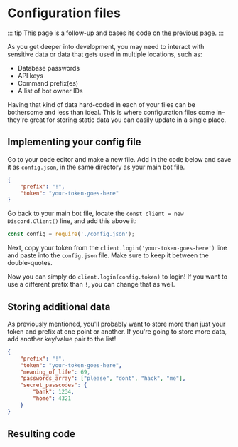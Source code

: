 # Configuration files

::: tip
This page is a follow-up and bases its code on [the previous page](/creating-your-bot/).
:::

As you get deeper into development, you may need to interact with sensitive data or data that gets used in multiple locations, such as:

* Database passwords
* API keys
* Command prefix(es)
* A list of bot owner IDs

Having that kind of data hard-coded in each of your files can be bothersome and less than ideal. This is where configuration files come in–they're great for storing static data you can easily update in a single place.

## Implementing your config file

Go to your code editor and make a new file. Add in the code below and save it as `config.json`, in the same directory as your main bot file.

```json
{
	"prefix": "!",
	"token": "your-token-goes-here"
}
```

Go back to your main bot file, locate the `const client = new Discord.Client()` line, and add this above it:

```js
const config = require('./config.json');
```

Next, copy your token from the `client.login('your-token-goes-here')` line and paste into the `config.json` file. Make sure to keep it between the double-quotes.

Now you can simply do `client.login(config.token)` to login! If you want to use a different prefix than `!`, you can change that as well.

## Storing additional data

As previously mentioned, you'll probably want to store more than just your token and prefix at one point or another. If you're going to store more data, add another key/value pair to the list!

```json
{
	"prefix": "!",
	"token": "your-token-goes-here",
	"meaning_of_life": 69,
	"passwords_array": ["please", "dont", "hack", "me"],
	"secret_passcodes": {
		"bank": 1234,
		"home": 4321
	}
}
```

## Resulting code

<resulting-code />
